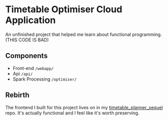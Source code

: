 # Timetable Optimiser Cloud Application
An unfinished project that helped me learn about functional programming. (THIS CODE IS BAD)

## Components
* Front-end `/webapp/`
* Api       `/api/`
* Spark Processing `/optimiser/`

## Rebirth
The frontend I built for this project lives on in my [timetable_planner_sequel](https://github.com/WillCS/timetable-planner-sequel) repo. It's actually functional and I feel like it's worth preserving.

